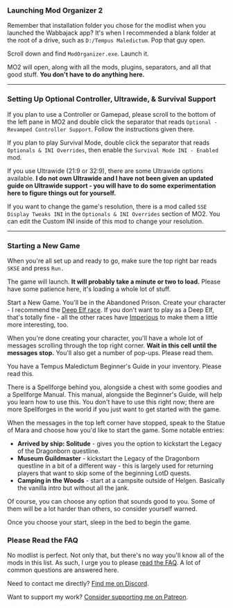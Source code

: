 ### Launching Mod Organizer 2

Remember that installation folder you chose for the modlist when you launched the Wabbajack app? It's when I recommended a blank folder at the root of a drive, such as `D:/Tempus Maledictum`. Pop that guy open.

Scroll down and find `ModOrganizer.exe`. Launch it.

MO2 will open, along with all the mods, plugins, separators, and all that good stuff. **You don't have to do anything here.**

---

### Setting Up Optional Controller, Ultrawide, & Survival Support

If you plan to use a Controller or Gamepad, please scroll to the bottom of the left pane in MO2 and double click the separator that reads `Optional - Revamped Controller Support`. Follow the instructions given there.

If you plan to play Survival Mode, double click the separator that reads `Optionals & INI Overrides`, then enable the `Survival Mode INI - Enabled` mod.

If you use Ultrawide (21:9 or 32:9), there are some Ultrawide options available. **I do not own Ultrawide and I have not been given an updated guide on Ultrawide support - you will have to do some experimentation here to figure things out for yourself.**

If you want to change the game's resolution, there is a mod called `SSE Display Tweaks INI` in the `Optionals & INI Overrides` section of MO2. You can edit the Custom INI inside of this mod to change your resolution.

---

### Starting a New Game

When you're all set up and ready to go, make sure the top right bar reads `SKSE` and press `Run.`

The game will launch. **It will probably take a minute or two to load.** Please have some patience here, it's loading a whole lot of stuff.

Start a New Game. You'll be in the Abandoned Prison. Create your character - I recommend the [Deep Elf race](https://www.nexusmods.com/skyrimspecialedition/mods/22499). If you don't want to play as a Deep Elf, that's totally fine - all the other races have [Imperious](https://www.nexusmods.com/skyrimspecialedition/mods/1315/) to make them a little more interesting, too. 

When you're done creating your character, you'll have a whole lot of messages scrolling through the top right corner.  **Wait in this cell until the messages stop.**  You'll also get a number of pop-ups. Please read them.

You have a Tempus Maledictum Beginner's Guide in your inventory. Please read this.

There is a Spellforge behind you, alongside a chest with some goodies and a Spellforge Manual. This manual, alongside the Beginner's Guide, will help you learn how to use this. You don't have to use this right now; there are more Spellforges in the world if you just want to get started with the game.

When the messages in the top left corner have stopped, speak to the Statue of Mara and choose how you'd like to start the game. Some notable entries:

 - **Arrived by ship: Solitude** - gives you the option to kickstart the Legacy of the Dragonborn questline.
 - **Museum Guildmaster** - kickstart the Legacy of the Dragonborn questline in a bit of a different way - this is largely used for returning players that want to skip some of the beginning LotD quests.
 - **Camping in the Woods** - start at a campsite outside of Helgen. Basically the vanilla intro but without all the jank.

Of course, you can choose any option that sounds good to you. Some of them will be a lot harder than others, so consider yourself warned.

Once you choose your start, sleep in the bed to begin the game.

### Please Read the FAQ

No modlist is perfect. Not only that, but there's no way you'll know all of the mods in this list. As such, I urge you to please [read the FAQ](https://github.com/LivelyDismay/tempus-maledictum/blob/main/faq.md). A lot of common questions are answered here.

Need to contact me directly? [Find me on Discord](https://discord.gg/yABEjwB).

Want to support my work? [Consider supporting me on Patreon](https://www.patreon.com/nicholasjae).
